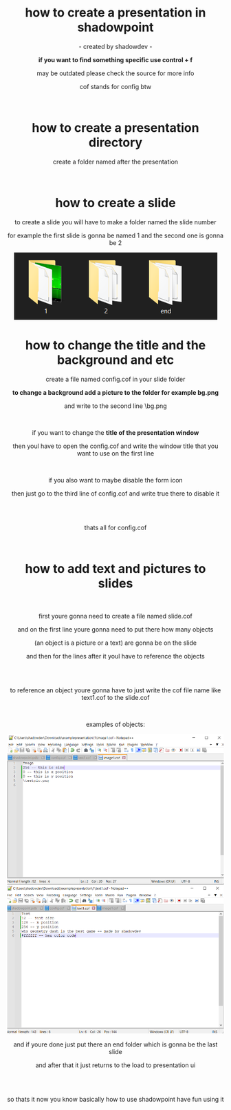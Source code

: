 <!DOCTYPE html>
<html lang="en">
<head>
    <meta charset="UTF-8">
    <meta name="viewport" content="width=device-width, initial-scale=1.0">
</head>
<body>
    <div class="main">
        <center>
            <h1>how to create a presentation in shadowpoint</h1>
            <p>- created by shadowdev -</p>
            <strong><p>if you want to find something specific use control + f</p></strong>
            <p>may be outdated please check the source for more info</p>
            <p>cof stands for config btw</p>
            <br>
            <h1>how to create a presentation directory</h1>
            <p>create a folder named after the presentation</p>
            <br>
            <h1>how to create a slide</h1>
            <p>to create a slide you will have to make a folder named the slide number</p>
            <p>for example the first slide is gonna be named 1 and the second one is gonna be 2</p>
            <img src="/img/exampleslides.png">
            <br>
            <h1>how to change the title and the background and etc</h1>
            <p>create a file named config.cof in your slide folder</p>
            <strong><p>to change a background add a picture to the folder for example bg.png</p></strong>
            <p>and write to the second line \bg.png</p>
            <br>
            <p>if you want to change the <strong>title of the presentation window</strong></p>
            <p>then youl have to open the config.cof and write the window title that you want to use on the first line</p>
            <br>
            <p>if you also want to maybe disable the form icon</p>
            <p>then just go to the third line of config.cof and write true there to disable it</p>
            <br>
            <br>
            <p>thats all for config.cof</p>
            <br>
            <h1>how to add text and pictures to slides</h1>
            <br>
            <p>first youre gonna need to create a file named slide.cof</p>
            <p>and on the first line youre gonna need to put there how many objects</p>
            <p>(an object is a picture or a text) are gonna be on the slide</p>
            <p>and then for the lines after it youl have to reference the objects</p>
            <br>
            <br>
            <p>to reference an object youre gonna have to just write the cof file name like text1.cof to the slide.cof</p>
            <br>
            <p>examples of objects:</p>
            <img src="/img/image1.cof.png">
            <img src="/img/text1.cof.png">
            <p>and if youre done just put there an end folder which is gonna be the last slide</p>
            <p>and after that it just returns to the load to presentation ui</p>
            <br>
            <br>
            <p>so thats it now you know basically how to use shadowpoint have fun using it</p>
        </center>
    </div>
</body>
</html>
